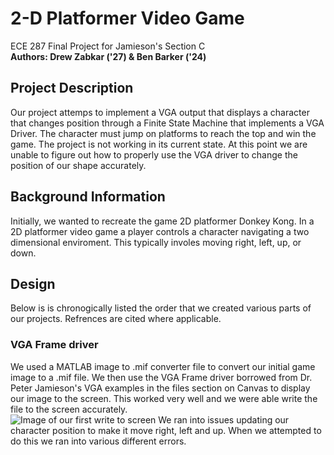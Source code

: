 # 2-D Platformer Video Game 
ECE 287 Final Project for Jamieson's Section C  
**Authors: Drew Zabkar ('27) & Ben Barker ('24)**  
## Project Description  
Our project attemps to implement a VGA output that displays a character that changes position through a Finite State Machine that implements a VGA Driver. The character must jump on platforms to reach the top and win the game. The project is not working in its current state. At this point we are unable to figure out how to properly use the VGA driver to change the position of our shape accurately. 
## Background Information
Initially, we wanted to recreate the game 2D platformer Donkey Kong. In a 2D platformer video game a player controls a character navigating a two dimensional enviroment. This typically involes moving right, left, up, or down. 
## Design 
Below is is chronogically listed the order that we created various parts of our projects. Refrences are cited where applicable.  
### VGA Frame driver
We used a MATLAB image to .mif converter file to convert our initial game image to a .mif file. We then use the VGA Frame driver borrowed from Dr. Peter Jamieson's VGA examples in the files section on Canvas to display our image to the screen. This worked very well and we were able write the file to the screen accurately.  
![Image of our first write to screen](C:\Users\andre\Downloads\image1_github.jpg)
We ran into issues updating our character position to make it move right, left and up. When we attempted to do this we ran into various different errors. 



